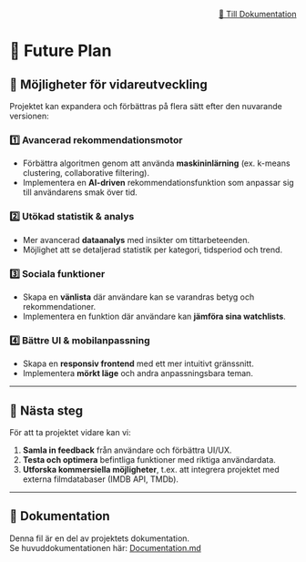 <p align="right">
  <a href="https://github.com/vegetablecloud/FilmTracker/blob/main/docs/documentaion.md">📄 Till Dokumentation</a>
</p>

# 🚀 Future Plan

## 🔮 Möjligheter för vidareutveckling
Projektet kan expandera och förbättras på flera sätt efter den nuvarande versionen:

### 1️⃣ **Avancerad rekommendationsmotor**
- Förbättra algoritmen genom att använda **maskininlärning** (ex. k-means clustering, collaborative filtering).
- Implementera en **AI-driven** rekommendationsfunktion som anpassar sig till användarens smak över tid.

### 2️⃣ **Utökad statistik & analys**
- Mer avancerad **dataanalys** med insikter om tittarbeteenden.
- Möjlighet att se detaljerad statistik per kategori, tidsperiod och trend.

### 3️⃣ **Sociala funktioner**
- Skapa en **vänlista** där användare kan se varandras betyg och rekommendationer.
- Implementera en funktion där användare kan **jämföra sina watchlists**.

### 4️⃣ **Bättre UI & mobilanpassning**
- Skapa en **responsiv frontend** med ett mer intuitivt gränssnitt.
- Implementera **mörkt läge** och andra anpassningsbara teman.

---

## 🎯 **Nästa steg**
För att ta projektet vidare kan vi:
1. **Samla in feedback** från användare och förbättra UI/UX.
2. **Testa och optimera** befintliga funktioner med riktiga användardata.
3. **Utforska kommersiella möjligheter**, t.ex. att integrera projektet med externa filmdatabaser (IMDB API, TMDb).

---

## 📂 **Dokumentation**
Denna fil är en del av projektets dokumentation.  
Se huvuddokumentationen här: [Documentation.md](dokumentaion.md)
